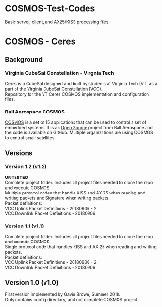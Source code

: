 # COSMOS-Test-Codes
Basic server, client, and AX25/KISS processing files.

# COSMOS - Ceres

## Background
### Virginia CubeSat Constellation - Virgnia Tech
Ceres is a CubeSat designed and built by students at Virginia Tech (VT) as a part of the Virginia CubeSat Constellation (VCC).  
Repository for the VT Ceres COSMOS implementation and configuration files.

### Ball Aerospace COSMOS
[COSMOS](https://cosmosrb.com/) is a set of 15 applications that can be used to control a set of embedded systems.  It is an [Open Source](https://github.com/BallAerospace/COSMOS) project from Ball Aerospace and the code is available on GitHub.  Multiple organizations are using COSMOS to control small satellites.

## Versions
### Version 1.2 (v1.2)
**UNTESTED**  
Complete project folder.  Includes all project files needed to clone the repo and execute COSMOS.  
Multiple protocol codes that handle KISS and AX.25 when reading and writing packets and Signature when writing packets.  
Packet definitions:  
   VCC Uplink Packet Definitions - 20180906 - 2  
   VCC Downlink Packet Definitions - 20180906  

### Version 1.1 (v1.1)
Complete project folder.  Includes all project files needed to clone the repo and execute COSMOS.  
Single protocol code that handles KISS and AX.25 when reading and writing packets.  
Packet definitions:  
   VCC Uplink Packet Definitions - 20180906 - 2  
   VCC Downlink Packet Definitions - 20180906  

## Version 1.0 (v1.0)
First version implemented by Gavin Brown, Summer 2018.  
Only contains config directory, and not complete COSMOS project.  

